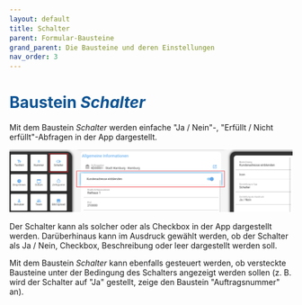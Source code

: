 ```yaml
---
layout: default
title: Schalter
parent: Formular-Bausteine
grand_parent: Die Bausteine und deren Einstellungen
nav_order: 3
---
```


# <span style="color:#0b5394">**Baustein *Schalter***</span>

Mit dem Baustein *Schalter* werden einfache "Ja / Nein"-, "Erfüllt / Nicht erfüllt"-Abfragen in der App dargestellt.

![switch](\assets\record-spec-settings\1switch.png "switch")

Der Schalter kann als solcher oder als Checkbox in der App dargestellt werden. Darüberhinaus kann im Ausdruck gewählt
werden, ob der Schalter als Ja / Nein, Checkbox, Beschreibung oder leer dargestellt werden soll.

Mit dem Baustein *Schalter* kann ebenfalls gesteuert werden, ob versteckte Bausteine unter der Bedingung des Schalters
angezeigt werden sollen (z. B. wird der Schalter auf "Ja" gestellt, zeige den Baustein "Auftragsnummer" an).